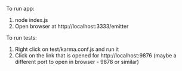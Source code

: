 To run app:

1. node index.js
2. Open browser at http://localhost:3333/emitter

To run tests:

1. Right click on test/karma.conf.js and run it
2. Click on the link that is opened for http://localhost:9876 (maybe a different port to open in browser  - 9878 or similar)